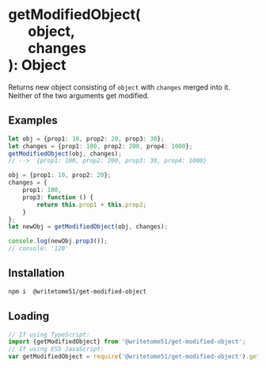 # getModifiedObject(<br>&nbsp;&nbsp;&nbsp;&nbsp;&nbsp;&nbsp;object,<br>&nbsp;&nbsp;&nbsp;&nbsp;&nbsp;&nbsp;changes<br>): Object
Returns new object consisting of `object` with `changes` merged into it.  
Neither of the two arguments get modified.


## Examples
```ts
let obj = {prop1: 10, prop2: 20, prop3: 30};
let changes = {prop1: 100, prop2: 200, prop4: 1000};
getModifiedObject(obj, changes);
// -->  {prop1: 100, prop2: 200, prop3: 30, prop4: 1000}

obj = {prop1: 10, prop2: 20};
changes = {
    prop1: 100,
    prop3: function () {
        return this.prop1 + this.prop2;
    }
};
let newObj = getModifiedObject(obj, changes);

console.log(newObj.prop3());
// console: '120'
```

## Installation

```bash
npm i  @writetome51/get-modified-object
```

## Loading
```ts
// If using TypeScript:
import {getModifiedObject} from '@writetome51/get-modified-object';
// If using ES5 JavaScript:
var getModifiedObject = require('@writetome51/get-modified-object').getModifiedObject;
```
